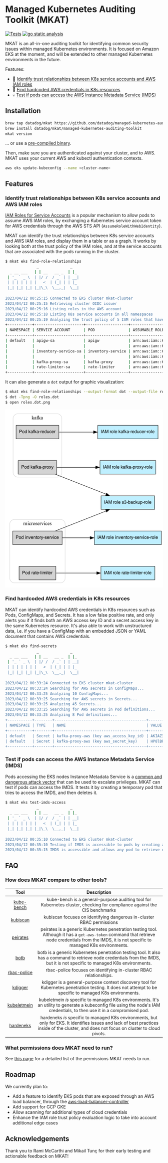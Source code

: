 # Managed Kubernetes Auditing Toolkit (MKAT)

[![Tests](https://github.com/DataDog/managed-kubernetes-auditing-toolkit/actions/workflows/test.yml/badge.svg)](https://github.com/DataDog/managed-kubernetes-auditing-toolkit/actions/workflows/test.yml) [![go static 
analysis](https://github.com/DataDog/managed-kubernetes-auditing-toolkit/actions/workflows/static-analysis.yml/badge.svg)](https://github.com/DataDog/managed-kubernetes-auditing-toolkit/actions/workflows/static-analysis.yml) 


MKAT is an all-in-one auditing toolkit for identifying common security issues within managed Kubernetes environments. It is focused on Amazon EKS at the moment, and will be extended to other managed Kubernetes environments in the future.

Features:
- 🔎 [Identify trust relationships between K8s service accounts and AWS IAM roles](#identify-trust-relationships-between-k8s-service-accounts-and-aws-iam-roles)
- 🔑 [Find hardcoded AWS credentials in K8s resources](#find-hardcoded-aws-credentials-in-k8s-resources)
- 💀 [Test if pods can access the AWS Instance Metadata Service (IMDS)](#test-if-pods-can-access-the-aws-instance-metadata-service-imds)

## Installation

```bash
brew tap datadog/mkat https://github.com/datadog/managed-kubernetes-auditing-toolkit
brew install datadog/mkat/managed-kubernetes-auditing-toolkit
mkat version
```

... or use a [pre-compiled binary](https://github.com/DataDog/managed-kubernetes-auditing-toolkit/releases).

Then, make sure you are authenticated against your cluster, and to AWS. MKAT uses your current AWS and kubectl authentication contexts.

```bash
aws eks update-kubeconfig --name <cluster-name>
```

## Features

### Identify trust relationships between K8s service accounts and AWS IAM roles

[IAM Roles for Service Accounts](https://docs.aws.amazon.com/eks/latest/userguide/iam-roles-for-service-accounts.html) is 
a popular mechanism to allow pods to assume AWS IAM roles, by exchanging a Kubernetes service account token for AWS credentials through the AWS STS API (`AssumeRoleWithWebIdentity`).

MKAT can identify the trust relationships between K8s service accounts and AWS IAM roles, and display them in a table or as a graph. 
It works by looking both at the trust policy of the IAM roles, and at the service accounts that are associated with the pods running in the cluster.

```bash
$ mkat eks find-role-relationships
              _              _
  _ __ ___   | | __   __ _  | |_
 | '_ ` _ \  | |/ /  / _` | | __|
 | | | | | | |   <  | (_| | | |_
 |_| |_| |_| |_|\_\  \__,_|  \__|

2023/04/12 00:25:15 Connected to EKS cluster mkat-cluster
2023/04/12 00:25:15 Retrieving cluster OIDC issuer
2023/04/12 00:25:16 Listing roles in the AWS account
2023/04/12 00:25:18 Listing K8s service accounts in all namespaces
2023/04/12 00:25:19 Analyzing the trust policy of 5 IAM roles that have the cluster's OIDC provider in their trust policy
+-----------+----------------------+-------------------+-------------------------------------------------------+
| NAMESPACE | SERVICE ACCOUNT      | POD               | ASSUMABLE ROLE ARN                                    |
+-----------+----------------------+-------------------+-------------------------------------------------------+
| default   | apigw-sa             | apigw             | arn:aws:iam::677301038893:role/apigw-role             |
|           |                      |                   | arn:aws:iam::677301038893:role/s3-reader              |
|           | inventory-service-sa | inventory-service | arn:aws:iam::677301038893:role/inventory-service-role |
|           |                      |                   | arn:aws:iam::677301038893:role/s3-reader              |
|           | kafka-proxy-sa       | kafka-proxy       | arn:aws:iam::677301038893:role/kafka-proxy-role       |
|           | rate-limiter-sa      | rate-limiter      | arn:aws:iam::677301038893:role/rate-limiter-role      |
+-----------+----------------------+-------------------+-------------------------------------------------------+
```

It can also generate a `dot` output for graphic visualization:
 
```bash
$ mkat eks find-role-relationships --output-format dot --output-file roles.dot
$ dot -Tpng -O roles.dot
$ open roles.dot.png
```

![Mapping trust relationships](./examples/irsa.png)

### Find hardcoded AWS credentials in K8s resources

MKAT can identify hardcoded AWS credentials in K8s resources such as Pods, ConfigMaps, and Secrets. 
It has a low false positive rate, and only alerts you if it finds both an AWS access key ID and a secret access key in the same Kubernetes resource.
It's also able to work with unstructured data, i.e. if you have a ConfigMap with an embedded JSON or YAML document that contains AWS credentials.

```bash
$ mkat eks find-secrets
              _              _
  _ __ ___   | | __   __ _  | |_
 | '_ ` _ \  | |/ /  / _` | | __|
 | | | | | | |   <  | (_| | | |_
 |_| |_| |_| |_|\_\  \__,_|  \__|

2023/04/12 00:33:24 Connected to EKS cluster mkat-cluster
2023/04/12 00:33:24 Searching for AWS secrets in ConfigMaps...
2023/04/12 00:33:25 Analyzing 10 ConfigMaps...
2023/04/12 00:33:25 Searching for AWS secrets in Secrets...
2023/04/12 00:33:25 Analyzing 45 Secrets...
2023/04/12 00:33:25 Searching for AWS secrets in Pod definitions...
2023/04/12 00:33:25 Analyzing 8 Pod definitions...
+-----------+--------+-----------------------------------------+------------------------------------------+
| NAMESPACE | TYPE   | NAME                                    | VALUE                                    |
+-----------+--------+-----------------------------------------+------------------------------------------+
| default   | Secret | kafka-proxy-aws (key aws_access_key_id) | AKIAZ3MSJV4WWNKWW5FG                     |
| default   | Secret | kafka-proxy-aws (key aws_secret_key)    | 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 |
+-----------+--------+-----------------------------------------+------------------------------------------+
```

### Test if pods can access the AWS Instance Metadata Service (IMDS)

Pods accessing the EKS nodes Instance Metadata Service is a [common and dangerous attack vector](https://blog.christophetd.fr/privilege-escalation-in-aws-elastic-kubernetes-service-eks-by-compromising-the-instance-role-of-worker-nodes/) 
that can be used to escalate privileges. MKAT can test if pods can access the IMDS. It tests it by creating a temporary pod that tries to access the IMDS, and then deletes it.

```bash
$ mkat eks test-imds-access
              _              _
  _ __ ___   | | __   __ _  | |_
 | '_ ` _ \  | |/ /  / _` | | __|
 | | | | | | |   <  | (_| | | |_
 |_| |_| |_| |_|\_\  \__,_|  \__|

2023/04/12 00:35:10 Connected to EKS cluster mkat-cluster
2023/04/12 00:35:10 Testing if IMDS is accessible to pods by creating a pod that attempts to access it
2023/04/12 00:35:15 IMDS is accessible and allows any pod to retrieve credentials for the AWS role eksctl-mkat-cluster-nodegroup-ng-NodeInstanceRole-AXWUFF35602Z
```

## FAQ 

### How does MKAT compare to other tools?

| **Tool** | **Description** |
|:---:|:---:|
| [kube-bench](https://github.com/aquasecurity/kube-bench) |  kube-bench is a general-purpose auditing tool for Kubernetes cluster, checking for compliance against the CIS benchmarks |
| [kubiscan](https://github.com/cyberark/KubiScan) | kubiscan focuses on identifying dangerous in-cluster RBAC permissions |
| [peirates](https://github.com/inguardians/peirates) |   peirates is a generic Kubernetes penetration testing tool. Although it has a `get-aws-token` command that retrieve node credentials from the IMDS, it is not specific to managed K8s environments. |
| [botb](https://github.com/brompwnie/botb) | botb is a generic Kubernetes penetration testing tool. It also has a command to retrieve node credentials from the IMDS, but it is not specific to managed K8s environments. |
| [rbac-police](https://github.com/PaloAltoNetworks/rbac-police) | rbac-police focuses on identifying in-cluster RBAC relationships. |
| [kdigger](https://github.com/quarkslab/kdigger) | kdigger is a general-purpose context discovery tool for Kubernetes penetration testing. It does not attempt to be specific to managed K8s environments. |
| [kubeletmein](https://github.com/4ARMED/kubeletmein) | kubeletmein _is_ specific to managed K8s environments. It's an utility to generate a kubeconfig file using the node's IAM credentials, to then use it in a compromised pod. |
| [hardeneks](https://github.com/aws-samples/hardeneks) | hardeneks _is_ specific to managed K8s environments, but only for EKS. It identifies issues and lack of best practices inside of the cluster, and does not focus on cluster to cloud pivots. |

### What permissions does MKAT need to run?

See [this page](./permissions.md) for a detailed list of the permissions MKAT needs to run.

## Roadmap

We currently plan to:
* Add a feature to identify EKS pods that are exposed through an AWS load balancer, through the [aws-load-balancer-controller](https://github.com/kubernetes-sigs/aws-load-balancer-controller)
* Add support for GCP GKE
* Allow scanning for additional types of cloud credentials
* Enhance the IAM role trust policy evaluation logic to take into account additional edge cases

## Acknowledgements

Thank you to Rami McCarthi and Mikail Tunç for their early testing and actionable feedback on MKAT!